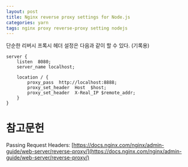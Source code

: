 ```yaml
---
layout: post
title: Nginx reverse proxy settings for Node.js
categories: yarn
tags: nginx proxy reverse-proxy setting nodejs
---
```


단순한 리버시 프록시 헤더 설정은 다음과 같이 할 수 있다. (기록용)

```
server {
    listen  8080;
    server_name localhost;

    location / {
        proxy_pass  http://localhost:8888;
        proxy_set_header  Host  $host;
        proxy_set_header  X-Real_IP $remote_addr;
    }
}
```

# 참고문헌

Passing Request Headers: [https://docs.nginx.com/nginx/admin-guide/web-server/reverse-proxy/](https://docs.nginx.com/nginx/admin-guide/web-server/reverse-proxy/)
